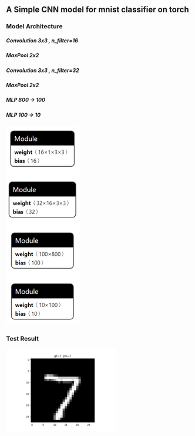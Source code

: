 ## A Simple CNN model for mnist classifier on torch

### Model Architecture
##### Convolution 3x3 , n_filter=16
##### MaxPool 2x2
##### Convolution 3x3 , n_filter=32
##### MaxPool 2x2
##### MLP 800 -> 100
##### MLP 100 -> 10
<p> <img src="https://raw.githubusercontent.com/pei0113/mnist-torch/master/img/model.png" width="200"></p>

### Test Result
<p> <img src="https://raw.githubusercontent.com/pei0113/mnist-torch/master/img/output.png" width="300"></p>
